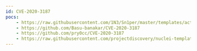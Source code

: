 ```yaml
---
id: CVE-2020-3187
pocs:
    - https://raw.githubusercontent.com/1N3/Sn1per/master/templates/active/CVE-2020-3187_-_Citrix_Unauthenticated_File_Deletion.sh
    - https://github.com/Basu-banakar/CVE-2020-3187
    - https://github.com/pry0cc/CVE-2020-3187
    - https://raw.githubusercontent.com/projectdiscovery/nuclei-templates/master/cves/CVE-2020-3187.yaml
---
```


